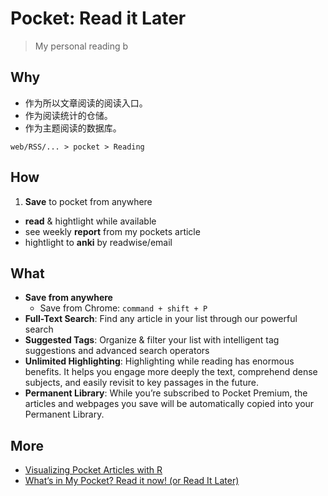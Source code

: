 # Pocket: Read it Later 

> My personal reading b

## Why

* 作为所以文章阅读的阅读入口。
* 作为阅读统计的仓储。
* 作为主题阅读的数据库。

```
web/RSS/... > pocket > Reading

```

## How 

1. **Save** to pocket from anywhere
* **read** & hightlight while available
* see weekly **report** from my pockets article
* hightlight to **anki** by readwise/email

## What 

* **Save from anywhere**
	* Save from Chrome: `command + shift + P`
* **Full-Text Search**: Find any article in your list through our powerful search
* **Suggested Tags**: Organize & filter your list with intelligent tag suggestions and advanced search operators	
* **Unlimited Highlighting**: Highlighting while reading has enormous benefits. It helps you engage more deeply the text, comprehend dense subjects, and easily revisit to key passages in the future. 
* **Permanent Library**: While you’re subscribed to Pocket Premium, the articles and webpages you save will be automatically copied into your Permanent Library.


## More 

* [Visualizing Pocket Articles with R](https://unboxed-analytics.com/data-technology/visualizing-pocket-articles-with-r/)
* [What’s in My Pocket? Read it now! (or Read It Later)](https://everydayanalytics.ca/2012/10/whats-in-my-pocket-read-it-now-or-read-it-later.html)